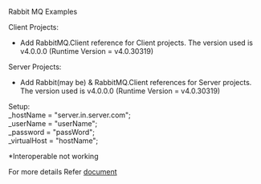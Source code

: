 Rabbit MQ Examples

Client Projects:
- Add RabbitMQ.Client reference for Client projects. The version used is v4.0.0.0 (Runtime Version = v4.0.30319)

Server Projects:
- Add Rabbit(may be) & RabbitMQ.Client references for Server projects. The version used is v4.0.0.0 (Runtime Version = v4.0.30319)

Setup:  
_hostName = "server.in.server.com";  
_userName = "userName";  
_password = "passWord";  
_virtualHost = "hostName";  
  
*Interoperable not working

For more details Refer [document](https://github.com/ILearny/Standards/wiki/Rabbit-MQ)
